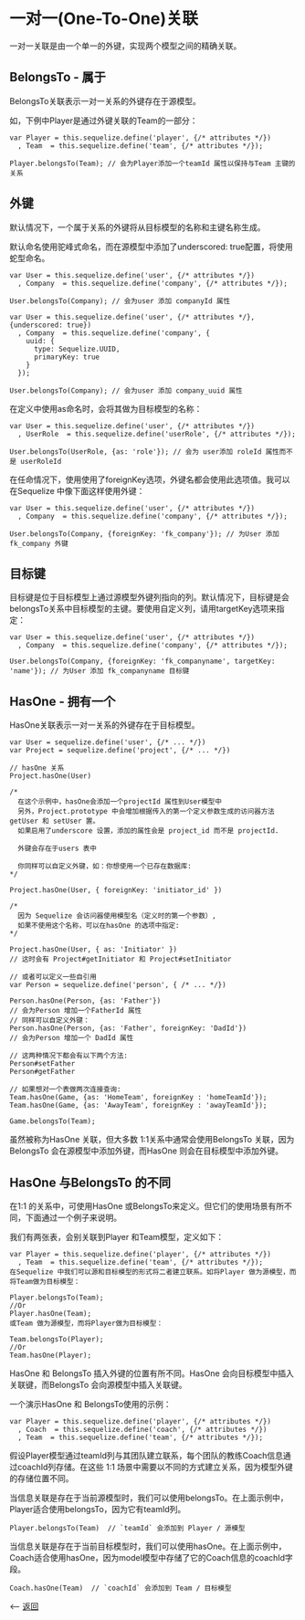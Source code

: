 # 一对一(One-To-One)关联

一对一关联是由一个单一的外键，实现两个模型之间的精确关联。

## BelongsTo - 属于

BelongsTo关联表示一对一关系的外键存在于源模型。

如，下例中Player是通过外键关联的Team的一部分：

````
var Player = this.sequelize.define('player', {/* attributes */})
  , Team  = this.sequelize.define('team', {/* attributes */});

Player.belongsTo(Team); // 会为Player添加一个teamId 属性以保持与Team 主键的关系
````

## 外键

默认情况下，一个属于关系的外键将从目标模型的名称和主键名称生成。

默认命名使用驼峰式命名，而在源模型中添加了underscored: true配置，将使用蛇型命名。

````
var User = this.sequelize.define('user', {/* attributes */})
  , Company  = this.sequelize.define('company', {/* attributes */});

User.belongsTo(Company); // 会为user 添加 companyId 属性

var User = this.sequelize.define('user', {/* attributes */}, {underscored: true})
  , Company  = this.sequelize.define('company', {
    uuid: {
      type: Sequelize.UUID,
      primaryKey: true
    }
  });

User.belongsTo(Company); // 会为user 添加 company_uuid 属性 
````

在定义中使用as命名时，会将其做为目标模型的名称：

````
var User = this.sequelize.define('user', {/* attributes */})
  , UserRole  = this.sequelize.define('userRole', {/* attributes */});

User.belongsTo(UserRole, {as: 'role'}); // 会为 user添加 roleId 属性而不是 userRoleId
````

在任命情况下，使用使用了foreignKey选项，外键名都会使用此选项值。我可以在Sequelize 中像下面这样使用外键：

````
var User = this.sequelize.define('user', {/* attributes */})
  , Company  = this.sequelize.define('company', {/* attributes */});

User.belongsTo(Company, {foreignKey: 'fk_company'}); // 为User 添加fk_company 外键
````

## 目标键

目标键是位于目标模型上通过源模型外键列指向的列。默认情况下，目标键是会belongsTo关系中目标模型的主键。要使用自定义列，请用targetKey选项来指定：

````
var User = this.sequelize.define('user', {/* attributes */})
  , Company  = this.sequelize.define('company', {/* attributes */});

User.belongsTo(Company, {foreignKey: 'fk_companyname', targetKey: 'name'}); // 为User 添加 fk_companyname 目标键
````

## HasOne - 拥有一个

HasOne关联表示一对一关系的外键存在于目标模型。

````
var User = sequelize.define('user', {/* ... */})
var Project = sequelize.define('project', {/* ... */})
 
// hasOne 关系
Project.hasOne(User)

/*
  在这个示例中，hasOne会添加一个projectId 属性到User模型中
  另外，Project.prototype 中会增加根据传入的第一个定义参数生成的访问器方法 getUser 和 setUser 置。
  如果启用了underscore 设置，添加的属性会是 project_id 而不是 projectId.

  外键会存在于users 表中

  你同样可以自定义外键，如：你想使用一个已存在数据库:
*/
 
Project.hasOne(User, { foreignKey: 'initiator_id' })
 
/*
  因为 Sequelize 会访问器使用模型名（定义时的第一个参数）,
  如果不使用这个名称，可以在hasOne 的选项中指定:
*/
 
Project.hasOne(User, { as: 'Initiator' })
// 这时会有 Project#getInitiator 和 Project#setInitiator
 
// 或者可以定义一些自引用
var Person = sequelize.define('person', { /* ... */})
 
Person.hasOne(Person, {as: 'Father'})
// 会为Person 增加一个FatherId 属性
// 同样可以自定义外键：
Person.hasOne(Person, {as: 'Father', foreignKey: 'DadId'})
// 会为Person 增加一个 DadId 属性
 
// 这两种情况下都会有以下两个方法:
Person#setFather
Person#getFather
 
// 如果想对一个表做两次连接查询:
Team.hasOne(Game, {as: 'HomeTeam', foreignKey : 'homeTeamId'});
Team.hasOne(Game, {as: 'AwayTeam', foreignKey : 'awayTeamId'});

Game.belongsTo(Team);
````

虽然被称为HasOne 关联，但大多数 1:1关系中通常会使用BelongsTo 关联，因为BelongsTo 会在源模型中添加外键，而HasOne 则会在目标模型中添加外键。

## HasOne 与BelongsTo 的不同

在1:1 的关系中，可使用HasOne 或BelongsTo来定义。但它们的使用场景有所不同，下面通过一个例子来说明。

我们有两张表，会别关联到Player 和Team模型，定义如下：

````
var Player = this.sequelize.define('player', {/* attributes */})
  , Team  = this.sequelize.define('team', {/* attributes */});
在Sequelize 中我们可以源和目标模型的形式将二者建立联系。如将Player 做为源模型，而将Team做为目标模型：

Player.belongsTo(Team);
//Or
Player.hasOne(Team);
或Team 做为源模型，而将Player做为目标模型：

Team.belongsTo(Player);
//Or
Team.hasOne(Player);
````

HasOne 和 BelongsTo 插入外键的位置有所不同。HasOne 会向目标模型中插入关联键，而BelongsTo 会向源模型中插入关联键。

一个演示HasOne 和 BelongsTo使用的示例：

````
var Player = this.sequelize.define('player', {/* attributes */})
  , Coach  = this.sequelize.define('coach', {/* attributes */})
  , Team  = this.sequelize.define('team', {/* attributes */});
````
  
假设Player模型通过teamId列与其团队建立联系，每个团队的教练Coach信息通过coachId列存储。在这些 1:1 场景中需要以不同的方式建立关系，因为模型外键的存储位置不同。

当信息关联是存在于当前源模型时，我们可以使用belongsTo。在上面示例中，Player适合使用belongsTo，因为它有teamId列。

````
Player.belongsTo(Team)  // `teamId` 会添加到 Player / 源模型
````

当信息关联是存在于当前目标模型时，我们可以使用hasOne。在上面示例中，Coach适合使用hasOne，因为model模型中存储了它的Coach信息的coachId字段。

````
Coach.hasOne(Team)  // `coachId` 会添加到 Team / 目标模型
````


<-- [返回](../catalogue.md)